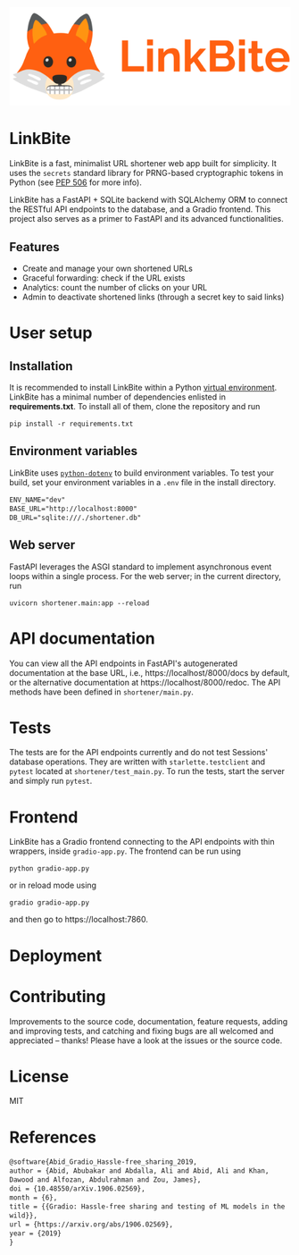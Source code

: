 ![Logo for LinkBite](img/LinkBite.png)

# LinkBite 

LinkBite is a fast, minimalist URL shortener web app built for simplicity. It uses the `secrets` standard library for PRNG-based cryptographic tokens in Python (see [PEP 506](https://peps.python.org/pep-0506/) for more info).

LinkBite has a FastAPI + SQLite backend with SQLAlchemy ORM to connect the RESTful API endpoints to the database, and a Gradio frontend. This project also serves as a primer to FastAPI and its advanced functionalities.

## Features

- Create and manage your own shortened URLs
- Graceful forwarding: check if the URL exists
- Analytics: count the number of clicks on your URL
- Admin to deactivate shortened links (through a secret key to said links) 

# User setup

## Installation

It is recommended to install LinkBite within a Python [virtual environment](https://www.dataquest.io/blog/a-complete-guide-to-python-virtual-environments/). LinkBite has a minimal number of dependencies enlisted in **requirements.txt**. To install all of them, clone the repository and run

```
pip install -r requirements.txt
```

## Environment variables

LinkBite uses [`python-dotenv`](https://pypi.org/project/python-dotenv/) to build environment variables. To test your build, set your environment variables in a `.env` file in the install directory.

```
ENV_NAME="dev"
BASE_URL="http://localhost:8000"
DB_URL="sqlite:///./shortener.db"
```

## Web server

FastAPI leverages the ASGI standard to implement asynchronous event loops within a single process. For the web server; in the current directory, run

```
uvicorn shortener.main:app --reload
```

# API documentation

You can view all the API endpoints in FastAPI's autogenerated documentation at the base URL, i.e., https://localhost/8000/docs by default, or the alternative documentation at https://localhost/8000/redoc. The API methods have been defined in `shortener/main.py`.

# Tests
The tests are for the API endpoints currently and do not test Sessions' database operations. They are written with `starlette.testclient` and `pytest` located at `shortener/test_main.py`. To run the tests, start the server and simply run `pytest`.

# Frontend
LinkBite has a Gradio frontend connecting to the API endpoints with thin wrappers, inside `gradio-app.py`. The frontend can be run using
```
python gradio-app.py
```
or in reload mode using
```
gradio gradio-app.py
```
and then go to https://localhost:7860.

# Deployment

# Contributing
Improvements to the source code, documentation, feature requests, adding and improving tests, and catching and fixing bugs are all welcomed and appreciated – thanks! Please have a look at the issues or the source code. 

# License
MIT

# References
```
@software{Abid_Gradio_Hassle-free_sharing_2019,
author = {Abid, Abubakar and Abdalla, Ali and Abid, Ali and Khan, Dawood and Alfozan, Abdulrahman and Zou, James},
doi = {10.48550/arXiv.1906.02569},
month = {6},
title = {{Gradio: Hassle-free sharing and testing of ML models in the wild}},
url = {https://arxiv.org/abs/1906.02569},
year = {2019}
}
```
